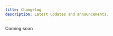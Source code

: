 ```yaml
---
title: Changelog
description: Latest updates and announcements.
---
```


<Prose>
Coming soon
</Prose>